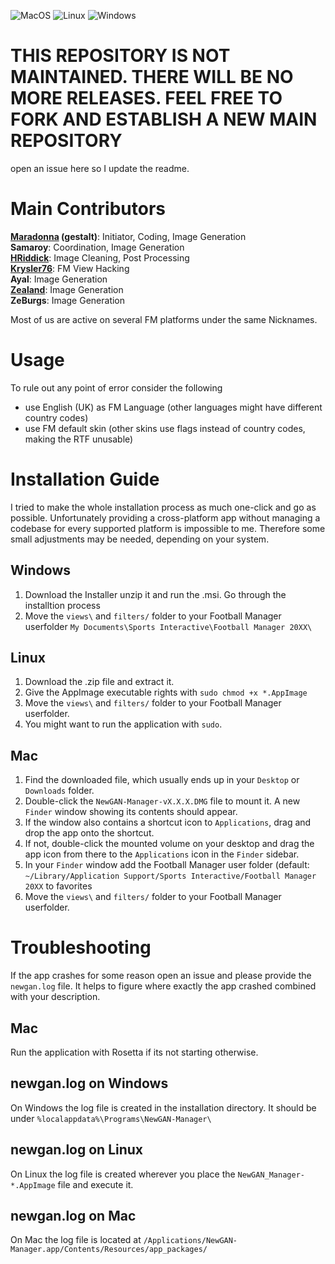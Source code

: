 ![MacOS](https://github.com/Maradonna90/NewGAN-Manager/workflows/MacOS/badge.svg)
![Linux](https://github.com/Maradonna90/NewGAN-Manager/workflows/Linux/badge.svg)
![Windows](https://github.com/Maradonna90/NewGAN-Manager/workflows/Windows/badge.svg)

# THIS REPOSITORY IS NOT MAINTAINED. THERE WILL BE NO MORE RELEASES. FEEL FREE TO FORK AND ESTABLISH A NEW MAIN REPOSITORY
open an issue here so I update the readme.

# Main Contributors
**[Maradonna](https://community.sigames.com/profile/50821-maradonna/) (gestalt)**: Initiator, Coding, Image Generation  
**Samaroy**: Coordination, Image Generation  
**[HRiddick](https://sortitoutsi.net/user/profile/137954)**: Image Cleaning, Post Processing  
**[Krysler76](https://community.sigames.com/profile/157461-krysler76/)**: FM View Hacking  
**Ayal**: Image Generation  
**[Zealand](https://www.youtube.com/user/FMBaseOfficial)**: Image Generation  
**ZeBurgs**: Image Generation  

Most of us are active on several FM platforms under the same Nicknames.

# Usage
To rule out any point of error consider the following
* use English (UK) as FM Language (other languages might have different country codes)
* use FM default skin (other skins use flags instead of country codes, making the RTF unusable)

# Installation Guide
I tried to make the whole installation process as much one-click and go as possible. Unfortunately providing a cross-platform app without managing a codebase for every supported platform is impossible to me. Therefore some small adjustments may be needed, depending on your system.

## Windows
1. Download the Installer unzip it and run the .msi. Go through the installtion process
2. Move the `views\` and `filters/` folder to your Football Manager userfolder `My Documents\Sports Interactive\Football Manager 20XX\`

## Linux
1. Download the .zip file and extract it.
2. Give the AppImage executable rights with `sudo chmod +x *.AppImage`
3. Move the `views\` and `filters/` folder to your Football Manager userfolder.
4. You might want to run the application with `sudo`.

## Mac
1. Find the downloaded file, which usually ends up in your `Desktop` or `Downloads` folder.
2. Double-click the `NewGAN-Manager-vX.X.X.DMG` file to mount it. A new `Finder` window showing its contents should appear.
3. If the window also contains a shortcut icon to `Applications`, drag and drop the app onto the shortcut.
4. If not, double-click the mounted volume on your desktop and drag the app icon from there to the `Applications` icon in the `Finder` sidebar.
5. In your `Finder` window add the Football Manager user folder (default: `~/Library/Application Support/Sports Interactive/Football Manager 20XX` to favorites
6. Move the `views\` and `filters/` folder to your Football Manager userfolder.


# Troubleshooting
If the app crashes for some reason open an issue and please provide the `newgan.log` file. It helps to figure where exactly the app crashed combined with your description.

## Mac
Run the application with Rosetta if its not starting otherwise.

## newgan.log on Windows
On Windows the log file is created in the installation directory. It should be under `%localappdata%\Programs\NewGAN-Manager\`

## newgan.log on Linux
On Linux the log file is created wherever you place the `NewGAN_Manager-*.AppImage` file and execute it.

## newgan.log on Mac
On Mac the log file is located at `/Applications/NewGAN-Manager.app/Contents/Resources/app_packages/`
